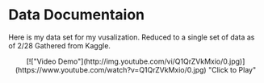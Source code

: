 # Data Documentaion
Here is my data set for my vusalization.
Reduced to a single set of data as of 2/28
Gathered from Kaggle.
<p align=center>
[!["Video Demo"](http://img.youtube.com/vi/Q1QrZVkMxio/0.jpg)]
(https://www.youtube.com/watch?v=Q1QrZVkMxio/0.jpg) "Click to Play"
</p>